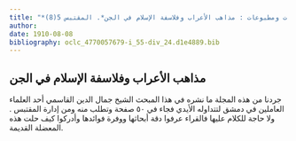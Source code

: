 ```yaml
---
title: "*مخطوطات ومطبوعات : مذاهب الأعراب وفلاسفة الإسلام في الجن*. المقتبس 5(8)"
author: 
date: 1910-08-08
bibliography: oclc_4770057679-i_55-div_24.d1e4889.bib
---
```




##  مذاهب الأعراب وفلاسفة الإسلام في الجن 


 جردنا من هذه المجلة ما نشره في هذا المبحث  الشيخ  جمال الدين  القاسمي  أحد  العلماء العاملين في دمشق لتتداوله الأيدي فجاء في  ٥٠  صفحة  وتطلب منه ومن  إدارة المقتبس  . ولا حاجة للكلام عليها فالقراء عرفوا دقة أبحاثها ووفرة فوائدها وأدركوا كيف حلت هذه المعضلة القديمة. 
